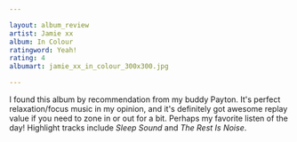 ```yaml
---

layout: album_review
artist: Jamie xx
album: In Colour
ratingword: Yeah!
rating: 4
albumart: jamie_xx_in_colour_300x300.jpg

---
```


I found this album by recommendation from my buddy Payton. It's perfect relaxation/focus music in my opinion, and it's definitely got awesome replay value if you need to zone in or out for a bit. Perhaps my favorite listen of the day! Highlight tracks include *Sleep Sound* and *The Rest Is Noise*.

